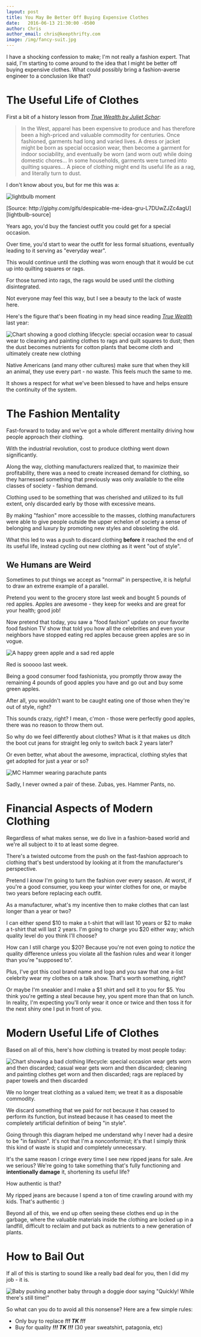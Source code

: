 ```yaml
---
layout: post
title: You May Be Better Off Buying Expensive Clothes
date:   2016-06-13 21:30:00 -0500
author: Chris
author_email: chris@keepthrifty.com
image: /img/fancy-suit.jpg
---
```


I have a shocking confession to make; I'm not really a fashion expert. That said, I'm starting to come around to the idea that I might be better off buying expensive clothes. What could possibly bring a fashion-averse engineer to a conclusion like that?

# The Useful Life of Clothes #

First a bit of a history lesson from _[True Wealth by Juliet Schor][plenitude-link]_:

> In the West, apparel has been expensive to produce and has therefore been a high-priced and valuable commodity for centuries. Once fashioned, garments had long and varied lives. A dress or jacket might be born as special occasion wear, then become a garment for indoor sociability, and eventually be worn (and worn out) while doing domestic chores... In some households, garments were turned into quilting squares... A piece of clothing might end its useful life as a rag, and literally turn to dust.

I don't know about you, but for me this was a:

![lightbulb moment][lightbulb]

<div class="image-caption">[Source: http://giphy.com/gifs/despicable-me-idea-gru-L7DUwZJZc4agU][lightbulb-source]</div>

Years ago, you'd buy the fanciest outfit you could get for a special occasion.

Over time, you'd start to wear the outfit for less formal situations, eventually leading to it serving as "everyday wear".

This would continue until the clothing was worn enough that it would be cut up into quilting squares or rags.

For those turned into rags, the rags would be used until the clothing disintegrated.

Not everyone may feel this way, but I see a beauty to the lack of waste here.

Here's the figure that's been floating in my head since reading _[True Wealth][plenitude-link]_ last year:

![Chart showing a good clothing lifecycle: special occasion wear to casual wear to cleaning and painting clothes to rags and quilt squares to dust; then the dust becomes nutrients for cotton plants that become cloth and ultimately create new clothing][clothing-lifecycle-good]

Native Americans (and many other cultures) make sure that when they kill an animal, they use every part - no waste. This feels much the same to me.

It shows a respect for what we've been blessed to have and helps ensure the continuity of the system.

# The Fashion Mentality #

Fast-forward to today and we've got a whole different mentality driving how people approach their clothing.

With the industrial revolution, cost to produce clothing went down significantly.

Along the way, clothing manufacturers realized that, to maximize their profitability, there was a need to create increased demand for clothing, so they harnessed something that previously was only available to the elite classes of society - fashion demand.

Clothing used to be something that was cherished and utilized to its full extent, only discarded early by those with excessive means.

By making "fashion" more accessible to the masses, clothing manufacturers were able to give people outside the upper echelon of society a sense of belonging and luxury by promoting new styles and obsoleting the old.

What this led to was a push to discard clothing __before__ it reached the end of its useful life, instead cycling out new clothing as it went "out of style".

## We Humans are Weird ##

Sometimes to put things we accept as "normal" in perspective, it is helpful to draw an extreme example of a parallel.

Pretend you went to the grocery store last week and bought 5 pounds of red apples. Apples are awesome - they keep for weeks and are great for your health; good job!

Now pretend that today, you saw a "food fashion" update on your favorite food fashion TV show that told you how all the celebrities and even your neighbors have stopped eating red apples because green apples are so in vogue.

![A happy green apple and a sad red apple][apple-faces]

<div class="image-caption">Red is sooooo last week.</div>

Being a good consumer food fashionista, you promptly throw away the remaining 4 pounds of good apples you have and go out and buy some green apples.

After all, you wouldn't want to be caught eating one of those when they're out of style, right?

This sounds crazy, right? I mean, c'mon - those were perfectly good apples, there was no reason to throw them out.

So why do we feel differently about clothes? What is it that makes us ditch the boot cut jeans for straight leg only to switch back 2 years later?

Or even better, what about the awesome, impractical, clothing styles that get adopted for just a year or so?

![MC Hammer wearing parachute pants][hammer-pants]

<div class="image-caption">Sadly, I never owned a pair of these. Zubas, yes. Hammer Pants, no.</div>

# Financial Aspects of Modern Clothing #

Regardless of what makes sense, we do live in a fashion-based world and we're all subject to it to at least some degree.

There's a twisted outcome from the push on the fast-fashion approach to clothing that's best understood by looking at it from the manufacturer's perspective.

Pretend I _know_ I'm going to turn the fashion over every season. At worst, if you're a good consumer, you keep your winter clothes for one, or maybe two years before replacing each outfit.

As a manufacturer, what's my incentive then to make clothes that can last longer than a year or two?

I can either spend $10 to make a t-shirt that will last 10 years or $2 to make a t-shirt that will last 2 years. I'm going to charge you $20 either way; which quality level do you think I'll choose?

How can I still charge you $20? Because you're not even going to _notice_ the quality difference unless you violate all the fashion rules and wear it longer than you're "supposed to".

Plus, I've got this cool brand name and logo and you saw that one a-list celebrity wear my clothes on a talk show. That's worth something, right?

Or maybe I'm sneakier and I make a $1 shirt and sell it to you for $5. You think you're getting a steal because hey, you spent more than that on lunch. In reality, I'm expecting you'll only wear it once or twice and then toss it for the next shiny one I put in front of you.

# Modern Useful Life of Clothes #

Based on all of this, here's how clothing is treated by most people today:

![Chart showing a bad clothing lifecycle: special occasion wear gets worn and then discarded; casual wear gets worn and then discarded; cleaning and painting clothes get worn and then discarded; rags are replaced by paper towels and then discarded][clothing-lifecycle-bad]

We no longer treat clothing as a valued item; we treat it as a disposable commodity.

We discard something that we paid for not because it has ceased to perform its function, but instead because it has ceased to meet the completely artificial definition of being "in style".

Going through this diagram helped me understand why I never had a desire to be "in fashion". It's not that I'm a nonconformist; it's that I simply think this kind of waste is stupid and completely unnecessary.

It's the same reason I cringe every time I see new ripped jeans for sale. Are we serious? We're going to take something that's fully functioning and __intentionally damage__ it, shortening its useful life?

How authentic is that?

My ripped jeans are because I spend a ton of time crawling around with my kids. That's authentic :)

Beyond all of this, we end up often seeing these clothes end up in the garbage, where the valuable materials inside the clothing are locked up in a landfill, difficult to reclaim and put back as nutrients to a new generation of plants.

# How to Bail Out #

If all of this is starting to sound like a really bad deal for you, then I did my job - it is.

![Baby pushing another baby through a doggie door saying "Quickly! While there's still time!"][baby-escape]

So what can you do to avoid all this nonsense? Here are a few simple rules:

- Only buy to replace ___!!! TK !!!___
- Buy for quality  ___!!! TK !!!___ (30 year sweatshirt, patagonia, etc)


[twitter-link]: http://www.twitter.com/keepthrifty

[plenitude-link]: http://amzn.to/1UPCQ8C

[hammer-pants]: /img/hammer-pants.jpg

[clothing-lifecycle-good]: /img/clothes-cycle-good.png
[clothing-lifecycle-bad]: /img/clothes-cycle-bad.png

[lightbulb]: http://i.giphy.com/L7DUwZJZc4agU.gif
[lightbulb-source]: http://giphy.com/gifs/despicable-me-idea-gru-L7DUwZJZc4agU

[apple-faces]: /img/happy-apple-sad-apple.jpg

[baby-escape]: /img/baby-escape.jpg

